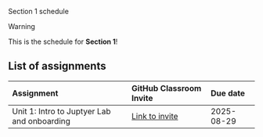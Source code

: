  Section 1 schedule

> [!WARNING]  
> This is the schedule for **Section 1**!

## List of assignments

| **Assignment** | **GitHub Classroom Invite** | **Due date** |
|:--- |:--- |:--- |
| Unit 1: Intro to Juptyer Lab and onboarding | [Link to invite](https://classroom.github.com/a/g5UT9avW) | 2025-08-29 |
<!-- start of comment
| Unit 2: Data viz and wrangling | [Link to invite](https://classroom.github.com/a/bH4knhv9) | 2025-05-14 |
| Unit 3: Simple linear models | [Link to invite](https://classroom.github.com/a/lA5eZJ3L) | 2025-05-21 |
| Unit 4: Multiple regression | [Link to invite](https://classroom.github.com/a/KJLSMxPH) | 2025-06-04 |
| Unit 5: Logistic regression | [Link to invite](https://classroom.github.com/a/cWH54wCL) | 2025-06-11 |
| Unit 6: Scikit-Learn API | [Link to invite](https://classroom.github.com/a/Mq0kbOwL) | 2025-06-20 |
| Unit 7: Virtual sampling | [Link to invite](https://classroom.github.com/a/3aeXgCQW) | 2025-06-25 |
| Unit 8: Bootstrap sampling and confidence intervals | [Link to invite](https://classroom.github.com/a/QL3YSCNW) | 2025-07-02 |
| Unit 9: Hypothesis testing | [Link to invite](https://classroom.github.com/a/CCDIN0jI) | 2025-07-09 |
| Unit 10: Inference for regression | [Link to invite](https://classroom.github.com/a/GY8INO5P) | 2025-07-16 | 
| Unit 11: Decision trees | [Link to invite](https://classroom.github.com/a/Tw51VOrp) | 2025-07-23 |
| Unit 12: Non-linear models | [Link to invite](https://classroom.github.com/a/g-MDwAPw) | 2025-07-30 |
| Unit 13: Evaluating model performance| [Link to invite](https://classroom.github.com/a/t9KEiAa9) | 2025-08-03 |
end of comment -->

